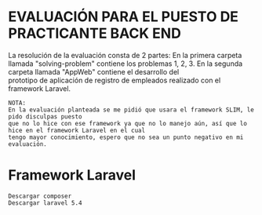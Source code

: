 # EVALUACIÓN PARA EL PUESTO DE PRACTICANTE BACK END

La resolución de la evaluación consta de 2 partes:
	En la primera carpeta llamada "solving-problem" contiene los problemas
	1, 2, 3.
	En la segunda carpeta llamada "AppWeb" contiene el desarrollo del  
	prototipo de aplicación de registro de empleados realizado con el framework Laravel. 


	NOTA:
	En la evaluación planteada se me pidió que usara el framework SLIM, le pido disculpas puesto
	que no lo hice con ese framework ya que no lo manejo aún, así que lo hice en el framework Laravel en el cual 
	tengo mayor conocimiento, espero que no sea un punto negativo en mi evaluación. 											


# Framework Laravel
	Descargar composer
	Descargar laravel 5.4

